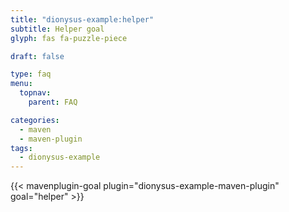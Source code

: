 ```yaml
---
title: "dionysus-example:helper"
subtitle: Helper goal
glyph: fas fa-puzzle-piece

draft: false

type: faq
menu:
  topnav:
    parent: FAQ

categories:
  - maven
  - maven-plugin
tags:
  - dionysus-example
---
```


{{< mavenplugin-goal plugin="dionysus-example-maven-plugin" goal="helper" >}}
